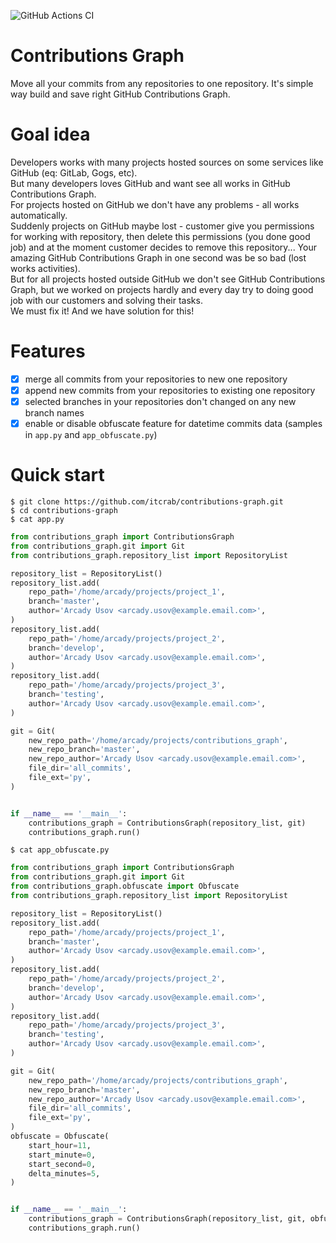 ![GitHub Actions CI](https://github.com/itcrab/contributions-graph/actions/workflows/ci.yml/badge.svg)

# Contributions Graph
Move all your commits from any repositories to one repository. It's simple way build and save right GitHub Contributions Graph.

# Goal idea
Developers works with many projects hosted sources on some services like GitHub (eq: GitLab, Gogs, etc).<br />
But many developers loves GitHub and want see all works in GitHub Contributions Graph.<br />
For projects hosted on GitHub we don't have any problems - all works automatically.<br />
Suddenly projects on GitHub maybe lost - customer give you permissions for working with repository, then delete this permissions (you done good job) and at the moment customer decides to remove this repository... Your amazing GitHub Contributions Graph in one second was be so bad (lost works activities).<br />
But for all projects hosted outside GitHub we don't see GitHub Contributions Graph, but we worked on projects hardly and every day try to doing good job with our customers and solving their tasks.<br />
We must fix it! And we have solution for this!

# Features
- [x] merge all commits from your repositories to new one repository
- [x] append new commits from your repositories to existing one repository
- [x] selected branches in your repositories don't changed on any new branch names
- [x] enable or disable obfuscate feature for datetime commits data (samples in `app.py` and `app_obfuscate.py`)

# Quick start
`$ git clone https://github.com/itcrab/contributions-graph.git`<br />
`$ cd contributions-graph`<br />
`$ cat app.py`
```python
from contributions_graph import ContributionsGraph
from contributions_graph.git import Git
from contributions_graph.repository_list import RepositoryList

repository_list = RepositoryList()
repository_list.add(
    repo_path='/home/arcady/projects/project_1',
    branch='master',
    author='Arcady Usov <arcady.usov@example.email.com>',
)
repository_list.add(
    repo_path='/home/arcady/projects/project_2',
    branch='develop',
    author='Arcady Usov <arcady.usov@example.email.com>',
)
repository_list.add(
    repo_path='/home/arcady/projects/project_3',
    branch='testing',
    author='Arcady Usov <arcady.usov@example.email.com>',
)

git = Git(
    new_repo_path='/home/arcady/projects/contributions_graph',
    new_repo_branch='master',
    new_repo_author='Arcady Usov <arcady.usov@example.email.com>',
    file_dir='all_commits',
    file_ext='py',
)


if __name__ == '__main__':
    contributions_graph = ContributionsGraph(repository_list, git)
    contributions_graph.run()
```
`$ cat app_obfuscate.py`
```python
from contributions_graph import ContributionsGraph
from contributions_graph.git import Git
from contributions_graph.obfuscate import Obfuscate
from contributions_graph.repository_list import RepositoryList

repository_list = RepositoryList()
repository_list.add(
    repo_path='/home/arcady/projects/project_1',
    branch='master',
    author='Arcady Usov <arcady.usov@example.email.com>',
)
repository_list.add(
    repo_path='/home/arcady/projects/project_2',
    branch='develop',
    author='Arcady Usov <arcady.usov@example.email.com>',
)
repository_list.add(
    repo_path='/home/arcady/projects/project_3',
    branch='testing',
    author='Arcady Usov <arcady.usov@example.email.com>',
)

git = Git(
    new_repo_path='/home/arcady/projects/contributions_graph',
    new_repo_branch='master',
    new_repo_author='Arcady Usov <arcady.usov@example.email.com>',
    file_dir='all_commits',
    file_ext='py',
)
obfuscate = Obfuscate(
    start_hour=11,
    start_minute=0,
    start_second=0,
    delta_minutes=5,
)


if __name__ == '__main__':
    contributions_graph = ContributionsGraph(repository_list, git, obfuscate)
    contributions_graph.run()
```
